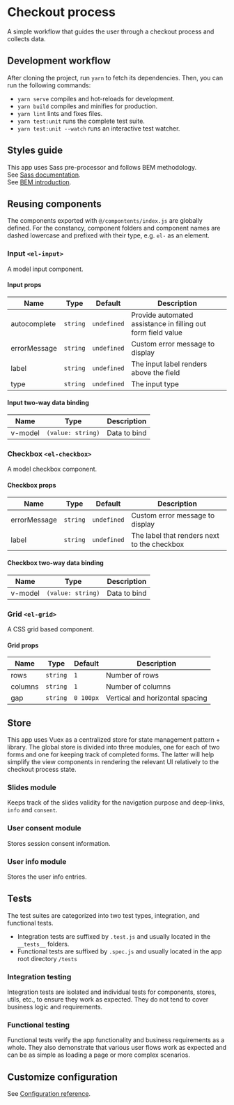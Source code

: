 # Checkout process
A simple workflow that guides the user through a checkout process and collects data.

## Development workflow
After cloning the project, run `yarn` to fetch its dependencies. Then, you can run the following commands:

- `yarn serve` compiles and hot-reloads for development.
- `yarn build` compiles and minifies for production.
- `yarn lint` lints and fixes files.
- `yarn test:unit` runs the complete test suite.
- `yarn test:unit --watch` runs an interactive test watcher.

## Styles guide
This app uses Sass pre-processor and follows BEM methodology. \
See [Sass documentation](https://sass-lang.com/documentation/). \
See [BEM introduction](http://getbem.com/introduction/).

## Reusing components
The components exported with `@/compontents/index.js` are globally defined. For the constancy, component folders and component names are dashed lowercase and prefixed with their type, e.g. `el-` as an element.

### Input `<el-input>`
A model input component.
#### Input props
| Name         | Type         | Default      | Description |
| ------------ | ------------ | ------------ | ----------- |
| autocomplete | `string`     | `undefined`  | Provide automated assistance in filling out form field value |
| errorMessage | `string`     | `undefined`  | Custom error message to display |
| label        | `string`     | `undefined`  | The input label renders above the field |
| type         | `string`     | `undefined`  | The input type |

#### Input two-way data binding
| Name         | Type         | Description |
| ------------ | ------------ | ----------- |
| v-model      | `(value: string)`     | Data to bind |

### Checkbox `<el-checkbox>`
A model checkbox component.
#### Checkbox props
| Name         | Type         | Default      | Description |
| ------------ | ------------ | ------------ | ----------- |
| errorMessage | `string`     | `undefined`  | Custom error message to display |
| label        | `string`     | `undefined`  | The label that renders next to the checkbox |

#### Checkbox two-way data binding
| Name         | Type         | Description |
| ------------ | ------------ | ----------- |
| v-model      | `(value: string)`     | Data to bind |

### Grid `<el-grid>`
A CSS grid based component.
#### Grid props
| Name         | Type         | Default      | Description |
| ------------ | ------------ | ------------ | ----------- |
| rows         | `string`     | `1`          | Number of rows |
| columns      | `string`     | `1`          | Number of columns |
| gap          | `string`     | `0 100px`    | Vertical and horizontal spacing |

## Store
This app uses Vuex as a centralized store for state management pattern + library. The global store is divided into three modules, one for each of two forms and one for keeping track of completed forms. The latter will help simplify the view components in rendering the relevant UI relatively to the checkout process state.

### Slides module
Keeps track of the slides validity for the navigation purpose and deep-links, `info` and `consent`.

### User consent module
Stores session consent information.

### User info module
Stores the user info entries.

## Tests
The test suites are categorized into two test types, integration, and functional tests. 
- Integration tests are suffixed by `.test.js` and usually located in the `__tests__` folders.
- Functional tests are suffixed by `.spec.js` and usually located in the app root directory `/tests`

### Integration testing
Integration tests are isolated and individual tests for components, stores,  utils, etc., to ensure they work as expected. They do not tend to cover business logic and requirements.  

### Functional testing
Functional tests verify the app functionality and business requirements as a whole. They also demonstrate that various user flows work as expected and can be as simple as loading a page or more complex scenarios.

## Customize configuration
See [Configuration reference](https://cli.vuejs.org/config/).
